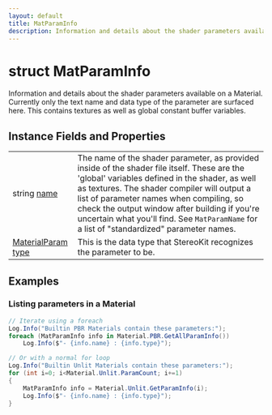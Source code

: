 ```yaml
---
layout: default
title: MatParamInfo
description: Information and details about the shader parameters available on a Material. Currently only the text name and data type of the parameter are surfaced here. This contains textures as well as global constant buffer variables.
---
```

# struct MatParamInfo

Information and details about the shader parameters
available on a Material. Currently only the text name and data type
of the parameter are surfaced here. This contains textures as well as
global constant buffer variables.


## Instance Fields and Properties

|  |  |
|--|--|
|string [name]({{site.url}}/Pages/Reference/MatParamInfo/name.html)|The name of the shader parameter, as provided inside of the shader file itself. These are the 'global' variables defined in the shader, as well as textures. The shader compiler will output a list of parameter names when compiling, so check the output window after building if you're uncertain what you'll find.  See `MatParamName` for a list of "standardized" parameter names.|
|[MaterialParam]({{site.url}}/Pages/Reference/MaterialParam.html) [type]({{site.url}}/Pages/Reference/MatParamInfo/type.html)|This is the data type that StereoKit recognizes the parameter to be.|





## Examples

### Listing parameters in a Material
```csharp
// Iterate using a foreach
Log.Info("Builtin PBR Materials contain these parameters:");
foreach (MatParamInfo info in Material.PBR.GetAllParamInfo())
	Log.Info($"- {info.name} : {info.type}");

// Or with a normal for loop
Log.Info("Builtin Unlit Materials contain these parameters:");
for (int i=0; i<Material.Unlit.ParamCount; i+=1)
{
	MatParamInfo info = Material.Unlit.GetParamInfo(i);
	Log.Info($"- {info.name} : {info.type}");
}
```

